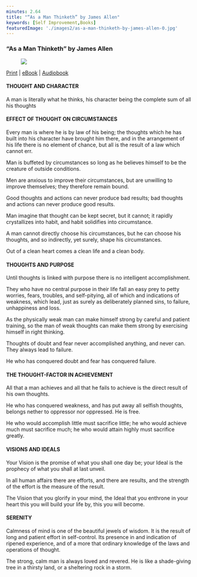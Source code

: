 ```yaml
---
minutes: 2.64
title: "“As a Man Thinketh” by James Allen"
keywords: [Self Improvement,Books]
featuredImage: './images2/as-a-man-thinketh-by-james-allen-0.jpg'
---
```


### “As a Man Thinketh” by James Allen

<figure>

![](/images2/as-a-man-thinketh-by-james-allen-0.jpg)

</figure>

[Print](https://www.amazon.com/gp/product/164032013X/ref=as_li_qf_asin_il_tl?tag=booksconcepts-20) | [eBook](https://www.amazon.com/As-Man-Thinketh-James-Allen-ebook/dp/B06X17NQLZ/ref=tmm_kin_swatch_0?tag=booksconcepts-20) | [Audiobook](https://www.amazon.com/As-a-Man-Thinketh/dp/B083J845VB/ref=tmm_aud_swatch_0?tag=booksconcepts-20)

#### THOUGHT AND CHARACTER

A man is literally what he thinks, his character being the complete sum of all his thoughts

#### EFFECT OF THOUGHT ON CIRCUMSTANCES

Every man is where he is by law of his being; the thoughts which he has built into his character have brought him there, and in the arrangement of his life there is no element of chance, but all is the result of a law which cannot err.

Man is buffeted by circumstances so long as he believes himself to be the creature of outside conditions.

Men are anxious to improve their circumstances, but are unwilling to improve themselves; they therefore remain bound.

Good thoughts and actions can never produce bad results; bad thoughts and actions can never produce good results.

Man imagine that thought can be kept secret, but it cannot; it rapidly crystallizes into habit, and habit solidifies into circumstance.

A man cannot directly choose his circumstances, but he can choose his thoughts, and so indirectly, yet surely, shape his circumstances.

Out of a clean heart comes a clean life and a clean body.

#### THOUGHTS AND PURPOSE

Until thoughts is linked with purpose there is no intelligent accomplishment.

They who have no central purpose in their life fall an easy prey to petty worries, fears, troubles, and self-pitying, all of which and indications of weakness, which lead, just as surely as deliberately planned sins, to failure, unhappiness and loss.

As the physically weak man can make himself strong by careful and patient training, so the man of weak thoughts can make them strong by exercising himself in right thinking.

Thoughts of doubt and fear never accomplished anything, and never can. They always lead to failure.

He who has conquered doubt and fear has conquered failure.

#### THE THOUGHT-FACTOR IN ACHIEVEMENT

All that a man achieves and all that he fails to achieve is the direct result of his own thoughts.

He who has conquered weakness, and has put away all selfish thoughts, belongs nether to oppressor nor oppressed. He is free.

He who would accomplish little must sacrifice little; he who would achieve much must sacrifice much; he who would attain highly must sacrifice greatly.

#### VISIONS AND IDEALS

Your Vision is the promise of what you shall one day be; your Ideal is the prophecy of what you shall at last unveil.

In all human affairs there are efforts, and there are results, and the strength of the effort is the measure of the result.

The Vision that you glorify in your mind, the Ideal that you enthrone in your heart this you will build your life by, this you will become.

#### SERENITY

Calmness of mind is one of the beautiful jewels of wisdom. It is the result of long and patient effort in self-control. Its presence in and indication of ripened experience, and of a more that ordinary knowledge of the laws and operations of thought.

The strong, calm man is always loved and revered. He is like a shade-giving tree in a thirsty land, or a sheltering rock in a storm.
